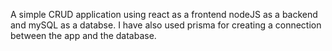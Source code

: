 A simple CRUD application using react as a frontend nodeJS as a backend  and mySQL as a databse.
I have also used prisma for creating a connection between the app and the database.
